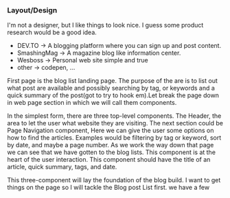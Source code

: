 ### Layout/Design

I'm not a designer, but I like things to look nice. I guess some product research would be a good idea.

- DEV.TO -> A blogging platform where you can sign up and post content.
- SmashingMag -> A magazine blog like information center.
- Wesboss -> Personal web site simple and true
- other -> codepen, ...

First page is the blog list landing page. The purpose of the are is to list out what post are available and possibly searching by tag, or keywords and a quick summary of the post(got to try to hook em).Let break the page down in web page section in which we will call them components.

In the simplest form, there are three top-level components. The Header, the area to let the user what website they are visiting. The next section could be Page Navigation component, Here we can give the user some options on how to find the articles. Examples would be filtering by tag or keyword, sort by date, and maybe a page number. As we work the way down that page we can see that we have gotten to the blog lists. This component is at the heart of the user interaction. This component should have the title of an article, quick summary, tags, and date.

This three-component will lay the foundation of the blog build. I want to get things on the page so I will tackle the Blog post List first. we have a few
